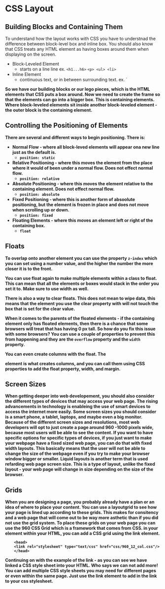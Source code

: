 # CSS Layout # 
## Building Blocks and Containing Them ##
To understand how the layout works with CSS you have to understnad the difference between block-level box and inline box. You should also know that CSS treats any HTML element as having boxes around them when displaying on the screen. 
* Block-Leveled Element 
    * starts on a line line ex. `<h1...h6>` `<p> <ul> <li>`  
* Inline Element 
    * continuous text, or in between surrounding text. ex. `<img> <b> 

So we have our building blocks or our lego pieces, which is the HTML elements that CSS puts a box around. Now we need to create the frame so that the elements can go into a bigger box. This is containing elements. Where block-leveled elements sit inside another block-leveled element - the outer block is the containing element. 
## Controlling the Positioning of Elements # 
There are several and different ways to begin positioning. There is: 
* Normal Flow - where all block-leved elements will appear ona new line just as the default is. 
  * `position: static`
* Relative Positioning - where this moves the element from the place where it would of been under a normal flow. Does not effect normal flow. 
  * `position: relative`
* Absolute Positioning - where this moves the element relative to the containing element. Does not effect normal flow. 
  * `position: absolute`
* Fixed Positioning - where this is another form of absoolute positioning, but the element is frozen in place and does not move when scrolling up or down. 
  * `position: fixed`
* Floating Elements - where this moves an element left or right of the containing box. 
  *  `float`

## Floats ##
To overlap onto another element you can use the property `z-index` which you can set using a number value, and the higher the number the more closer it is to the front. 

You can use float again to make multiple elements within a class to float. This can mean that all the elements or boxes would stack in the order you set it to. Make sure to use width as well. 

There is also a way to clear floats. This does not mean to wipe data, this means that the element you use the clear property with will not touch the box that is set for the clear value. 

When it comes to the parents of the floated elements - if the containing element only has floated elements, then there is a chance that some browsers will treat that has having 0 px tall. So how do you fix this issue with some browsers? You can use a couple of properties to prevent this from happening and they are the `overflow` property and the `width` property.

You can even create columns with the float. The <div> element is what creates columns, and you can call them using CSS properties to add the float property, width, and margin. 
  
## Screen Sizes ## 
When getting deeper into web developement, you should also consider the different types of devices that may access your web page. The rising advancements in technology is enableing the use of smart devices to access the internet more easily. Some screen sizes you should consider is a smart phone, a tablet, laptops, and maybe even a big monitor. 
Because of the different screen sizes and resolutions, most web developers will opt to just create a page around 960 -1000 pixels wide, because most users will be able to see the content. 
If you want to have specific options for specific types of devices, if you just want to make your webpage have a **fixed** sized web page, you can do that with **fixed width layouts**. 
This basically means that the user will not be able to change the size of the webpage even if you try to make your browser window bigger or smaller. 
**Liquid layouts** is another term that is used refarding web page screen size. This is a type of layout, unlike the fixed layout - your web page will change in size depending on the size of the browser. 

## Grids ## 
When you are designing a page, you probably already have a plan or an idea of where to place your content. You can use a layoutgrid to see how your page is lined up according to these grids. This makes for consitency and a web page that will come out to be way more asthetic than if you did not use the grid system. To place these grids on your web page you can use the **960 CSS Grid** which is a framework that comes from CSS. 
in your <head> element within your HTML, you can add a CSS grid using the link element. 
        
        <head> 
        <link rel="stylesheet" type="text/css" href="css/960_12_col.css"/>
        </head> 

Continuing on with the example of the link - as you can see we have linked a CSS style sheet into your HTML. Who says we can not add more! You can add multiple CSS style sheets you may need for different pages or even within the same page. Just use the link element to add in the link to your css stylesheet. 

